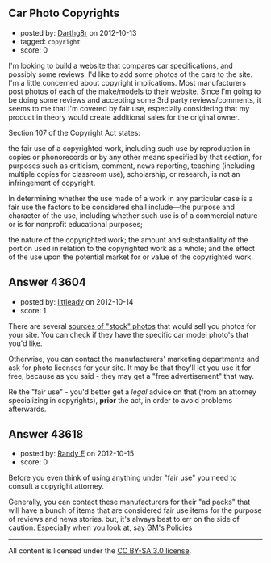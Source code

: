 ## Car Photo Copyrights

- posted by: [Darthg8r](https://stackexchange.com/users/-1/16430-darthg8r) on 2012-10-13
- tagged: `copyright`
- score: 0

I'm looking to build a website that compares car specifications, and possibly some reviews.  I'd like to add some photos of the cars to the site.  I'm a little concerned about copyright implications.  Most manufacturers post photos of each of the make/models to their website.  Since I'm going to be doing some reviews and accepting some 3rd party reviews/comments, it seems to me that I'm covered by fair use, especially considering that my product in theory would create additional sales for the original owner.

Section 107 of the Copyright Act states:

the fair use of a copyrighted work, including such use by reproduction in copies or phonorecords or by any other means specified by that section, for purposes such as criticism, comment, news reporting, teaching (including multiple copies for classroom use), scholarship, or research, is not an infringement of copyright.

In determining whether the use made of a work in any particular case is a fair use the factors to be considered shall include—the purpose and character of the use, including whether such use is of a commercial nature or is for nonprofit educational purposes;

the nature of the copyrighted work; the amount and substantiality of the portion used in relation to the copyrighted work as a whole; and the effect of the use upon the potential market for or value of the copyrighted work.


## Answer 43604

- posted by: [littleadv](https://stackexchange.com/users/-1/13808-littleadv) on 2012-10-14
- score: 1

<p>There are several <a href="http://en.wikipedia.org/wiki/Stock_photography" rel="nofollow">sources of "stock" photos</a> that would sell you photos for your site. You can check if they have the specific car model photo's that you'd like.</p>

<p>Otherwise, you can contact the manufacturers' marketing departments and ask for photo licenses for your site. It may be that they'll let you use it for free, because as you said - they may get a "free advertisement" that way.</p>

<p>Re the "fair use" - you'd better get a <em>legal</em> advice on that (from an attorney specializing in copyrights), <strong>prior</strong> the act, in order to avoid problems afterwards.</p>



## Answer 43618

- posted by: [Randy E](https://stackexchange.com/users/-1/19553-randy-e) on 2012-10-15
- score: 0

<p>Before you even think of using anything under "fair use" you need to consult a copyright attorney. </p>

<p>Generally, you can contact these manufacturers for their "ad packs" that will have a bunch of items that are considered fair use items for the purpose of reviews and news stories. but, it's always best to err on the side of caution. Especially when you look at, say <a href="http://www.gm.com/copyright-trademark" rel="nofollow">GM's Policies</a></p>




---

All content is licensed under the [CC BY-SA 3.0 license](https://creativecommons.org/licenses/by-sa/3.0/).
